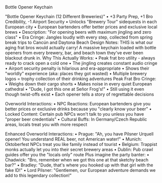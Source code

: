 Bottle Opener Keychain

"Bottle Opener Keychain (12 Different Breweries)"
    • +3 Party Prep, +1 Bro Credibility, -1 Airport Security 
    • Unlocks "Brewery Tour" sidequests in each European city 
    • European bartenders offer better prices and exclusive local brews 
    • Description: "For opening beers with maximum jingling and zero class" 
    • Era Cringe: Jangles loudly with every step, collected from spring break trips to Cancún and Daytona Beach 
Design Notes:
THIS is what our aging frat bros would actually carry! A massive keychain loaded with bottle openers from every brewery, bar, and beach town they've ever been blackout drunk in.
Why This Actually Works:
    • Peak frat bro utility - always ready to crack open a cold one 
    • The jingling creates constant audio cringe 
    • Airport security penalty is hilarious and era-appropriate 
    • Shows their "worldly" experience (aka: places they got wasted) 
    • Multiple brewery logos = trophy collection of their drinking adventures 
Peak Frat Bro Cringe:
    • Weighs down their cargo shorts 
    • Makes noise in every quiet European cathedral 
    • "Dude, I got this one at Señor Frog's!" 
    • Still using it even though twist-offs exist 
    • Each opener tells a story of regrettable decisions

Overworld Interactions:
    • NPC Reactions: European bartenders give you better prices or exclusive drinks because you "clearly know your beer" 
    • Locked Content: Certain pub NPCs won't talk to you unless you have "proper beer credentials" 
    • Cultural Buffs: In Germany/Czech Republic areas, locals treat you with more respect

Enhanced Overworld Interactions:
    • Prague: "Ah, you have Pilsner Urquell opener! You understand REAL beer, not American water!" 
    • Munich: Oktoberfest NPCs treat you like family instead of tourist 
    • Belgium: Trappist monks actually let you into their secret brewery areas 
    • Dublin: Pub crawl guides offer you the "locals only" route 
Plus imagine the party banter:
    • Chadwick: "Bro, remember when we got this one at that sketchy beach bar?" 
    • Bradley: "Dude, that's where you hooked up with that girl with the fake ID!" 
    • Lord Pilsner: "Gentlemen, our European adventure demands we add to this legendary collection!"
